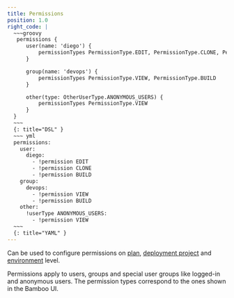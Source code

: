 ```yaml
---
title: Permissions
position: 1.0
right_code: |
  ~~~groovy
   permissions {
      user(name: 'diego') {
          permissionTypes PermissionType.EDIT, PermissionType.CLONE, PermissionType.BUILD
      }

      group(name: 'devops') {
          permissionTypes PermissionType.VIEW, PermissionType.BUILD
      }

      other(type: OtherUserType.ANONYMOUS_USERS) {
          permissionTypes PermissionType.VIEW
      }
  }
  ~~~
  {: title="DSL" }
  ~~~ yml
  permissions:
    user:
      diego: 
        - !permission EDIT
        - !permission CLONE
        - !permission BUILD
    group:
      devops: 
        - !permission VIEW
        - !permission BUILD
    other:
      !userType ANONYMOUS_USERS: 
        - !permission VIEW
  ~~~
  {: title="YAML" }
---
```


Can be used to configure permissions on [plan](#plan), [deployment project](#deployment_projects) and
[environment](#environments) level.

Permissions apply to users, groups and special user groups like logged-in and anonymous users.
The permission types correspond to the ones shown in the Bamboo UI.
